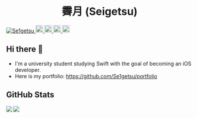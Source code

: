 <h1 align="center">霽月 (Seigetsu)</h1>

<p align="left">
  <a href="https://github.com/Se1getsu/Se1getsu/">
    <img src="https://komarev.com/ghpvc/?username=Se1getsu" alt="Se1getsu" />
  </a>
  <a href="http://twitter.com/Se1getsu">
    <img height="20" src="https://img.shields.io/twitter/follow/Se1getsu?label=Twitter&logo=Twitter&style=flat" />
  <a href="https://github.com/Se1getsu">
    <img height="20" src="https://img.shields.io/github/followers/Se1getsu?label=follow&logo=github&style=flat" />
  </a>
  <a href="http://qiita.com/Se1getsu">
    <img height="20" src="https://qiita-badge.apiapi.app/s/Se1getsu/posts.svg" />
  </a>
  <a href="http://qiita.com/Se1getsu">
    <img height="20" src="https://qiita-badge.apiapi.app/s/Se1getsu/contributions.svg" />
  </a>
</p>

## Hi there 👋

- I'm a university student studying Swift with the goal of becoming an iOS developer.
- Here is my portfolio: https://github.com/Se1getsu/portfolio

## GitHub Stats



<p align="left">
  <a href="https://github.com/anuraghazra/github-readme-stats">
    <img align="left" src="https://github-readme-stats.vercel.app/api?username=Se1getsu&show_icons=true&theme=cobalt" />
  </a>
  <a href="https://github.com/anuraghazra/github-readme-stats">
    <img align="left" src="https://github-readme-stats.vercel.app/api/top-langs/?username=Se1getsu&layout=compact&theme=cobalt" />
  </a>
</p>
